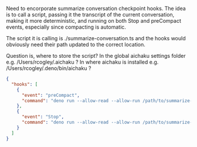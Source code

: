 Need to encorporate summarize conversation checkpoint hooks. The idea is to call a script, passing it the transcript of
the current conversation, making it more deterministic, and running on both Stop and preCompact events, especially since
compacting is automatic.

The script it is calling is ./summarize-conversation.ts and the hooks would obviously need their path updated to the
correct location.

Question is, where to store the script? In the global aichaku settings folder e.g. /Users/rcogley/.aichaku ? In where
aichaku is installed e.g. /Users/rcogley/.deno/bin/aichaku ?

```json
{
  "hooks": [
    {
      "event": "preCompact",
      "command": "deno run --allow-read --allow-run /path/to/summarize-conversation.ts"
    },
    {
      "event": "Stop",
      "command": "deno run --allow-read --allow-run /path/to/summarize-conversation.ts"
    }
  ]
}
```

